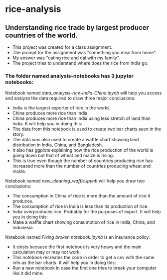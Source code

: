 # rice-analysis
 ## Understanding rice trade by largest producer countries of the world.
 
 * This project was created for a class assignment.
 * The prompt for the assignment was "something you miss from home".
 * My answer was "eating rice and dal with my family".
 * The project tries to understand where does the rice from India go.
 
### The folder named analysis-notebooks has 3 jupyter notebooks:
Notebook named *data_analysis-rice-India-China.ipynb* will help you access and analyze the data required to draw three major conclusions:
* India is the largest exporter of rice in the world.
* China produces more rice than India.
* China produces more rice than India using less stretch of land than India.
It will help you in doing this:
* The data from this notebook is used to create two bar charts seen in the story.
* The data was also used to create a waffle chart showing land distribution in India, China, and Bangladesh.
* It also has ggplots explaining how the rice production of the world is going down but that of wheat and maize is rising.
* This is true even though the number of countries producing rice has increased more than the number of countries producing wheat and maize.

Notebook named *new_cleaning_waffle.ipynb* will help you draw two conclusions:
* The consumption in China of rice is more than the amount of rice it produces.
* The consumption of rice in India is less than its production of rice.
* India overproduces rice. Probably for the purposes of export.
It will help you in doing this:
* Make a waffle chart showing consumption of rice in India, China, and Indonesia.

Notebook named *Fixing broken notebook.ipynb* is an insurance policy:
* It exists because the first notebook is very heavy and the main calculation may or may not work.
* This notebook recreates the code in order to get a csv with the same info as the bar charts.
It will help you in doing this:
* Run a new notebook in case the first one tries to break your computer like it did mine.
